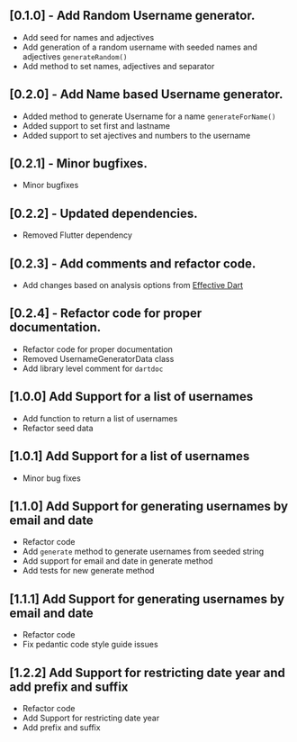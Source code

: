 ## [0.1.0] - Add Random Username generator.

* Add seed for names and adjectives
* Add generation of a random username with seeded names and adjectives `generateRandom()`
* Add method to set names, adjectives and separator

## [0.2.0] - Add Name based Username generator.

* Added method to generate Username for a name `generateForName()`
* Added support to set first and lastname
* Added support to set ajectives and numbers to the username

## [0.2.1] - Minor bugfixes.

* Minor bugfixes

## [0.2.2] - Updated dependencies.

* Removed Flutter dependency

## [0.2.3] - Add comments and refactor code.

* Add changes based on analysis options from [Effective Dart](https://dart.dev/guides/language/effective-dart)

## [0.2.4] - Refactor code for proper documentation.

* Refactor code for proper documentation
* Removed UsernameGeneratorData class
* Add library level comment for `dartdoc`

## [1.0.0] Add Support for a list of usernames
* Add function to return a list of usernames
* Refactor seed data

## [1.0.1] Add Support for a list of usernames
* Minor bug fixes

## [1.1.0] Add Support for generating usernames by email and date
* Refactor code
* Add `generate` method to generate usernames from seeded string
* Add support for email and date in generate method
* Add tests for new generate method

## [1.1.1] Add Support for generating usernames by email and date
* Refactor code
* Fix pedantic code style guide issues

## [1.2.2] Add Support for restricting date year and add prefix and suffix
* Refactor code
* Add Support for restricting date year 
* Add prefix and suffix
